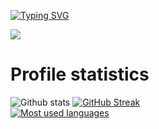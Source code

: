 [![Typing SVG](https://readme-typing-svg.herokuapp.com?font=Lato&color=FF80BF&lines=Hello%2C+welcome+to+Alicja's+profile)](https://git.io/typing-svg)

<!--
**LightFelicis/LightFelicis** is a ✨ _special_ ✨ repository because its `README.md` (this file) appears on your GitHub profile.

Here are some ideas to get you started:

- 🔭 I’m currently working on ...
- 🌱 I’m currently learning ...
- 👯 I’m looking to collaborate on ...
- 🤔 I’m looking for help with ...
- 💬 Ask me about ...
- 📫 How to reach me: ...
- 😄 Pronouns: ...
- ⚡ Fun fact: ...
-->


![](https://komarev.com/ghpvc/?username=LightFelicis&color=FF9580)

# Profile statistics

![Github stats](https://github-readme-stats.vercel.app/api?username=LightFelicis&show_icons=true&theme=dracula)
[![GitHub Streak](https://github-readme-streak-stats.herokuapp.com?user=LightFelicis&theme=dracula)](https://git.io/streak-stats)
<br />
[![Most used languages](https://github-readme-stats.vercel.app/api/top-langs/?username=LightFelicis&count_private=true&include_all_commits=true&theme=dracula&layout=compact&langs_count=8)](https://github.com/anuraghazra/github-readme-stats)
<br />



